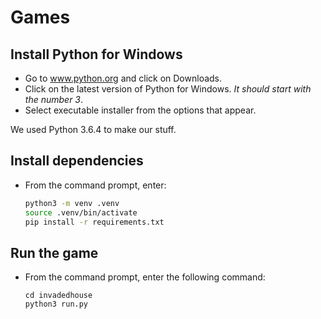 # Games

## Install Python for Windows

- Go to www.python.org and click on Downloads. 
- Click on the latest version of Python for Windows. _It should start with the number 3_.
- Select executable installer from the options that appear.

We used Python 3.6.4 to make our stuff.

## Install dependencies

- From the command prompt, enter:
    ```bash
    python3 -m venv .venv
    source .venv/bin/activate
    pip install -r requirements.txt
    ```

## Run the game

- From the command prompt, enter the following command:
    ```
    cd invadedhouse
    python3 run.py
    ```